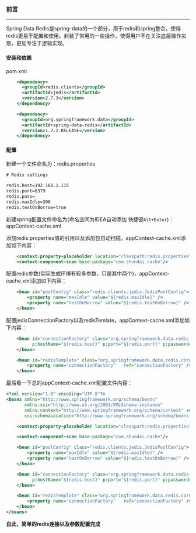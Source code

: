### 前言
---
Spring Data Redis是spring-data的一个部分，用于redis和spring整合，使得redis更易于配置和使用。封装了常用的一些操作，使得用户不在关注底层操作实现，更加专注于逻辑实现。

#### 安装和依赖

pom.xml

``` xml
    <dependency>
      <groupId>redis.clients</groupId>
      <artifactId>jedis</artifactId>
      <version>2.7.3</version>
    </dependency>

    <dependency>
      <groupId>org.springframework.data</groupId>
      <artifactId>spring-data-redis</artifactId>
      <version>1.7.2.RELEASE</version>
    </dependency>
```

#### 配置

新建一个文件命名为：redis.properties

```xml
# Redis settings

redis.host=192.168.1.115
redis.port=6379
redis.pass=
redis.maxIdle=300
redis.testOnBorrow=true
```

新建spring配置文件命名为(命名空间为IDEA自动添加 快捷键`Alt+Enter`)：appContext-cache.xml

添加redis.properties值的引用以及添加包自动扫描，appContext-cache.xml添加如下内容：
```xml
    <context:property-placeholder location="classpath:redis.properties" />
    <context:component-scan base-package="com.shundai.cache"/>
```

配置redis参数(实际生成环境有较多参数，只是其中两个)，appContext-cache.xml添加如下内容：

```xml
    <bean id="poolConfig" class="redis.clients.jedis.JedisPoolConfig">
        <property name="maxIdle" value="${redis.maxIdle}" />
        <property name="testOnBorrow" value="${redis.testOnBorrow}" />
    </bean>
```

配置jedisConnectionFactory以及redisTemlate，appContext-cache.xml添加如下内容：

```xml
    <bean id="connectionFactory" class="org.springframework.data.redis.connection.jedis.JedisConnectionFactory"
          p:hostName="${redis.host}" p:port="${redis.port}" p:password="${redis.pass}" p:poolConfig-ref="poolConfig">
    </bean>

    <bean id="redisTemplate" class="org.springframework.data.redis.core.RedisTemplate">
        <property name="connectionFactory"   ref="connectionFactory" />
    </bean>
```

最后看一下总的appContext-cache.xml配置文件内容：
```xml
<?xml version="1.0" encoding="UTF-8"?>
<beans xmlns="http://www.springframework.org/schema/beans"
       xmlns:xsi="http://www.w3.org/2001/XMLSchema-instance"
       xmlns:context="http://www.springframework.org/schema/context" xmlns:p="http://www.springframework.org/schema/p"
       xsi:schemaLocation="http://www.springframework.org/schema/beans http://www.springframework.org/schema/beans/spring-beans.xsd http://www.springframework.org/schema/context http://www.springframework.org/schema/context/spring-context.xsd">

    <context:property-placeholder location="classpath:redis.properties" />

    <context:component-scan base-package="com.shundai.cache"/>

    <bean id="poolConfig" class="redis.clients.jedis.JedisPoolConfig">
        <property name="maxIdle" value="${redis.maxIdle}" />
        <property name="testOnBorrow" value="${redis.testOnBorrow}" />
    </bean>

    <bean id="connectionFactory" class="org.springframework.data.redis.connection.jedis.JedisConnectionFactory"
          p:hostName="${redis.host}" p:port="${redis.port}" p:password="${redis.pass}" p:poolConfig-ref="poolConfig">
    </bean>

    <bean id="redisTemplate" class="org.springframework.data.redis.core.RedisTemplate">
        <property name="connectionFactory"   ref="connectionFactory" />
    </bean>
</beans>
```

**自此，简单的redis连接以及参数配置完成**



